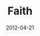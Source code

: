 ---
layout: message
category: message
series: "James: Putting Your Faith to Work"
title: "Faith"
date: 2012-04-21
audio-description: "Chuck Mingo talks about what faith is all about."
audio: "http://www.crossroads.net/players/media/hq/james_01.mp3"
audio-title: "Faith"
audio-duration: "40:15"
program-description: "Program"
program: "http://www.crossroads.net/players/media/hq/04_21-22_12Program.pdf"
program-title: "Faith"
video-description: "Chuck Mingo talks about what faith is all about."
video-title: "Faith"
video: "https://s3.amazonaws.com/crossroadsvideomessages/james_01.mp4"
video-poster: "https://www.crossroads.net/uploadedfiles/james_01_still.jpg"
---